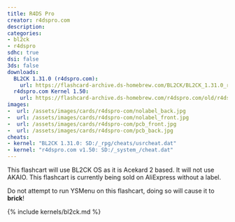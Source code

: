 ```yaml
---
title: R4DS Pro
creator: r4dspro.com
description:
categories:
- bl2ck
- r4dspro
sdhc: true
dsi: false
3ds: false
downloads:
  BL2CK 1.31.0 (r4dspro.com):
    url: https://flashcard-archive.ds-homebrew.com/BL2CK/BL2CK_1.31.0_r4dspro.com.zip
  r4dspro.com Kernel 1.50:
    url: https://flashcard-archive.ds-homebrew.com/r4dspro.com/old/r4dspro.com_Kernel_1.50.zip
images:
-  url: /assets/images/cards/r4dspro-com/nolabel_back.jpg
-  url: /assets/images/cards/r4dspro-com/nolabel_front.jpg
-  url: /assets/images/cards/r4dspro-com/pcb_front.jpg
-  url: /assets/images/cards/r4dspro-com/pcb_back.jpg
cheats:
- kernel: "BL2CK 1.31.0: SD:/_rpg/cheats/usrcheat.dat"
- kernel: "r4dspro.com v1.50: SD:/_system_/cheat.dat"
---
```


This flashcart will use BL2CK OS as it is Acekard 2 based. It will not use AKAIO. This flashcart is currently being sold on AliExpress without a label.

Do not attempt to run YSMenu on this flashcart, doing so will cause it to **brick**!

{% include kernels/bl2ck.md %}
